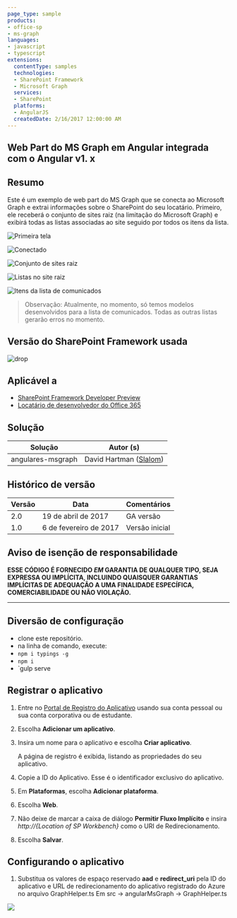 ```yaml
---
page_type: sample
products:
- office-sp
- ms-graph
languages:
- javascript
- typescript
extensions:
  contentType: samples
  technologies:
  - SharePoint Framework
  - Microsoft Graph
  services:
  - SharePoint
  platforms:
  - AngularJS
  createdDate: 2/16/2017 12:00:00 AM
---
```

## Web Part do MS Graph em Angular integrada com o Angular v1\. x

## Resumo
Este é um exemplo de web part do MS Graph que se conecta ao Microsoft Graph e extrai informações sobre o SharePoint do seu locatário.
Primeiro, ele receberá o conjunto de sites raiz (na limitação do Microsoft Graph)
e exibirá todas as listas associadas ao site seguido por todos os itens da lista.

![Primeira tela](./assets/Connect.png)

![Conectado](./assets/Connected.png)

![Conjunto de sites raiz](./assets/Root.png)

![Listas no site raiz](./assets/Lists.png)

![Itens da lista de comunicados](./assets/Items.png)


> Observação: Atualmente, no momento, só temos modelos desenvolvidos para a lista de comunicados. Todas as outras listas gerarão erros no momento.

## Versão do SharePoint Framework usada 
![drop](https://img.shields.io/badge/drop-ga-green.svg)

## Aplicável a

* [SharePoint Framework Developer Preview](https://docs.microsoft.com/sharepoint/dev/spfx/sharepoint-framework-overview)
* [Locatário de desenvolvedor do Office 365](https://docs.microsoft.com/sharepoint/dev/spfx/set-up-your-developer-tenant)

## Solução

Solução | Autor (s)
--------|---------
angulares-msgraph | David Hartman ([Slalom](https://slalom.com))

## Histórico de versão

Versão | Data | Comentários
-------|----|--------
2.0 | 19 de abril de 2017 | GA versão
1.0 | 6 de fevereiro de 2017 | Versão inicial

## Aviso de isenção de responsabilidade
**ESSE CÓDIGO É FORNECIDO *EM* GARANTIA DE QUALQUER TIPO, SEJA EXPRESSA OU IMPLÍCITA, INCLUINDO QUAISQUER GARANTIAS IMPLÍCITAS DE ADEQUAÇÃO A UMA FINALIDADE ESPECÍFICA, COMERCIABILIDADE OU NÃO VIOLAÇÃO.**

---

## Diversão de configuração
- clone este repositório.
- na linha de comando, execute:
 - `npm i typings -g`
 - `npm i`
 - `gulp serve

## Registrar o aplicativo

1. Entre no [Portal de Registro do Aplicativo](https://apps.dev.microsoft.com/) usando sua conta pessoal ou sua conta corporativa ou de estudante.

2. Escolha **Adicionar um aplicativo**.

3. Insira um nome para o aplicativo e escolha **Criar aplicativo**.

   A página de registro é exibida, listando as propriedades do seu aplicativo.

4. Copie a ID do Aplicativo. Esse é o identificador exclusivo do aplicativo.

5. Em **Plataformas**, escolha **Adicionar plataforma**.

6. Escolha **Web**.

7. Não deixe de marcar a caixa de diálogo **Permitir Fluxo Implícito** e insira *http://{Location of SP Workbench}* como o URI de Redirecionamento.

8. Escolha **Salvar**.

## Configurando o aplicativo
1. Substitua os valores de espaço reservado **aad** e **redirect_uri** pela ID do aplicativo e URL de redirecionamento do aplicativo registrado do Azure no arquivo GraphHelper.ts Em
src -> angularMsGraph -> GraphHelper.ts

<img src="https://pnptelemetry.azurewebsites.net/sp-dev-fx-webparts/samples/angular-msgraph" /> 